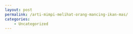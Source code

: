 ```yaml
---
layout: post
permalink: /arti-mimpi-melihat-orang-mancing-ikan-mas/
categories:
    - Uncategorized
---
```


